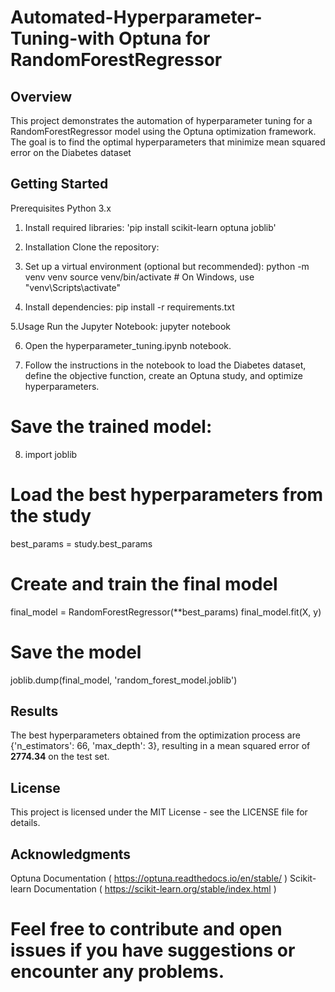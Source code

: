 # Automated-Hyperparameter-Tuning-with Optuna for RandomForestRegressor

## Overview
This project demonstrates the automation of hyperparameter tuning for a RandomForestRegressor model using the Optuna optimization framework. The goal is to find the optimal hyperparameters that minimize mean squared error on the Diabetes dataset

## Getting Started
Prerequisites
Python 3.x

1. Install required libraries:
  'pip install scikit-learn optuna joblib'

2. Installation
Clone the repository:

3. Set up a virtual environment (optional but recommended):
  python -m venv venv
  source venv/bin/activate  # On Windows, use "venv\Scripts\activate"

4. Install dependencies:
pip install -r requirements.txt

5.Usage
Run the Jupyter Notebook:
jupyter notebook

6. Open the hyperparameter_tuning.ipynb notebook.

7. Follow the instructions in the notebook to load the Diabetes dataset, define the objective function, create an Optuna study, and optimize hyperparameters.

# Save the trained model:

8. import joblib

# Load the best hyperparameters from the study
best_params = study.best_params

# Create and train the final model
final_model = RandomForestRegressor(**best_params)
final_model.fit(X, y)

# Save the model
joblib.dump(final_model, 'random_forest_model.joblib')

## Results
The best hyperparameters obtained from the optimization process are {'n_estimators': 66, 'max_depth': 3}, resulting in a mean squared error of **2774.34** on the test set.

## License
This project is licensed under the MIT License - see the LICENSE file for details.

## Acknowledgments
Optuna Documentation ( https://optuna.readthedocs.io/en/stable/ ) 
Scikit-learn Documentation ( https://scikit-learn.org/stable/index.html )
# Feel free to contribute and open issues if you have suggestions or encounter any problems.
